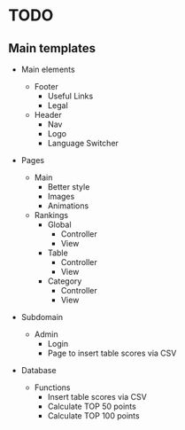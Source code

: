 # TODO

## Main templates
 + Main elements
   + Footer
      + Useful Links
      + Legal
   + Header
      + Nav
      + Logo
      + Language Switcher

 + Pages
   + Main 
      + Better style
      + Images
      + Animations
   + Rankings
      + Global
         + Controller
         + View
      + Table
         + Controller
         + View
      + Category
         + Controller
         + View

 + Subdomain
   + Admin
      + Login 
      + Page to insert table scores via CSV

 + Database
   + Functions
      + Insert table scores via CSV
      + Calculate TOP 50 points
      + Calculate TOP 100 points